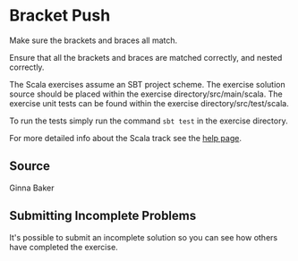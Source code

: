# Bracket Push

Make sure the brackets and braces all match.

Ensure that all the brackets and braces are matched correctly,
and nested correctly.

The Scala exercises assume an SBT project scheme. The exercise solution source
should be placed within the exercise directory/src/main/scala. The exercise
unit tests can be found within the exercise directory/src/test/scala.

To run the tests simply run the command `sbt test` in the exercise directory.

For more detailed info about the Scala track see the [help
page](http://exercism.io/languages/scala).

## Source

Ginna Baker

## Submitting Incomplete Problems
It's possible to submit an incomplete solution so you can see how others have completed the exercise.

